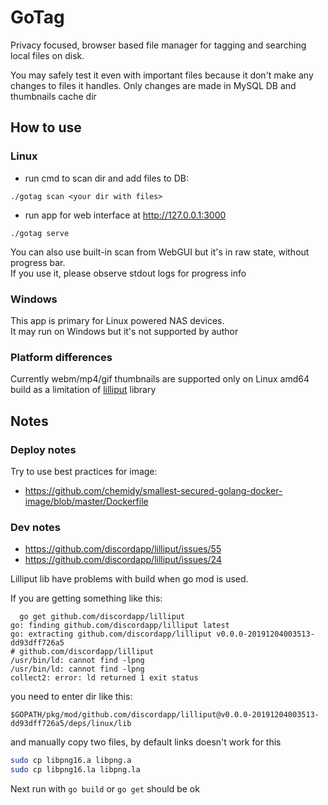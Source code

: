 # GoTag

Privacy focused, browser based file manager for tagging and searching local files on disk.

You may safely test it even with important files because it don't make any changes to files it handles.
Only changes are made in MySQL DB and thumbnails cache dir

## How to use

### Linux

- run cmd to scan dir and add files to DB:
```
./gotag scan <your dir with files>
```
- run app for web interface at http://127.0.0.1:3000
```
./gotag serve
```

You can also use built-in scan from WebGUI but it's in raw state, without progress bar.  
If you use it, please observe stdout logs for progress info

### Windows

This app is primary for Linux powered NAS devices.  
It may run on Windows but it's not supported by author

### Platform differences

Currently webm/mp4/gif thumbnails are supported only on Linux amd64 build as a limitation of [lilliput](https://github.com/discordapp/lilliput) library

## Notes

### Deploy notes

Try to use best practices for image:
* https://github.com/chemidy/smallest-secured-golang-docker-image/blob/master/Dockerfile

### Dev notes

* https://github.com/discordapp/lilliput/issues/55
* https://github.com/discordapp/lilliput/issues/24

Lilliput lib have problems with build when go mod is used.  

If you are getting something like this:
```plain
  go get github.com/discordapp/lilliput
go: finding github.com/discordapp/lilliput latest
go: extracting github.com/discordapp/lilliput v0.0.0-20191204003513-dd93dff726a5
# github.com/discordapp/lilliput
/usr/bin/ld: cannot find -lpng
/usr/bin/ld: cannot find -lpng
collect2: error: ld returned 1 exit status

```

you need to enter dir like this:
```plain
$GOPATH/pkg/mod/github.com/discordapp/lilliput@v0.0.0-20191204003513-dd93dff726a5/deps/linux/lib
```

and manually copy two files, by default links doesn't work for this
```bash
sudo cp libpng16.a libpng.a
sudo cp libpng16.la libpng.la
```

Next run with `go build` or `go get` should be ok
